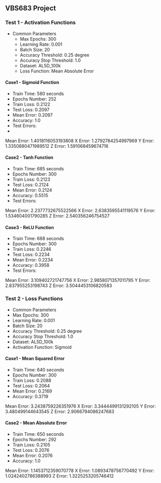 ## VBS683 Project

### Test 1 - Activation Functions
* Common Parameters
  * Max Epochs: 300
  * Learning Rate: 0.001
  * Batch Size: 20
  * Accuracy Threshold: 0.25 degree
  * Accuracy Stop Threshold: 1.0
  * Dataset: AL5D_100k
  * Loss Function: Mean Absolute Error


#### Case1 - Sigmoid Function
* Train Time: 580 seconds
* Epochs Number: 252
* Train Loss: 0.2122
* Test Loss: 0.2097
* Mean Error: 0.2097
* Accuracy: 1.0
* Test Errors: 
* 
Mean Error: 1.4018116053193808
X Error: 1.2792784254997969
Y Error: 1.3350880471989512
Z Error: 1.591068459674716

#### Case2 - Tanh Function
* Train Time: 685 seconds
* Epochs Number: 300
* Train Loss: 0.2123
* Test Loss: 0.2124
* Mean Error: 0.2124
* Accuracy: 0.5515
* Test Errors: 

Mean Error: 2.2377732675522566
X Error: 2.6383595541119576
Y Error: 1.534604001790285
Z Error: 2.540356246754527


#### Case3 - ReLU Function
* Train Time: 688 seconds
* Epochs Number: 300
* Train Loss: 0.2246
* Test Loss: 0.2234
* Mean Error: 0.2234
* Accuracy: 0.3958
* Test Errors: 

Mean Error: 3.109402721747756
X Error: 2.9858071357011795
Y Error: 2.837955253198743
Z Error: 3.5044453106820583


### Test 2 - Loss Functions
* Common Parameters
* Max Epochs: 300
* Learning Rate: 0.001
* Batch Size: 20
* Accuracy Threshold: 0.25 degree
* Accuracy Stop Threshold: 1.0
* Dataset: AL5D_100k
* Activation Function: Sigmoid

#### Case1 - Mean Squared Error
* Train Time: 640 seconds
* Epochs Number: 300
* Train Loss: 0.2088
* Test Loss: 0.2064
* Mean Error: 0.2169
* Accuracy: 0.3719

Mean Error: 3.2438759226351976
X Error: 3.3444499131292105
Y Error: 3.480499144643545
Z Error: 2.9066794086247683

#### Case2 - Mean Absolute Error
* Train Time: 650 seconds
* Epochs Number: 292
* Train Loss: 0.2105
* Test Loss: 0.2076
* Mean Error: 0.2076
* Accuracy: 1.0

Mean Error: 1.1453712359070778
X Error: 1.0893478756770492
Y Error: 1.0242402786388993
Z Error: 1.3225253205746412
